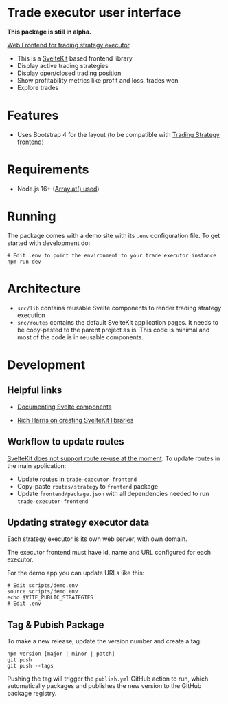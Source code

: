 # Trade executor user interface

**This package is still in alpha.**

[Web Frontend for trading strategy executor](https://github.com/tradingstrategy-ai/trade-executor).

- This is a [SvelteKit](https://kit.svelte.dev/) based frontend library
- Display active trading strategies
- Display open/closed trading position
- Show profitability metrics like profit and loss, trades won
- Explore trades

# Features

- Uses Bootstrap 4 for the layout (to be compatible with [Trading Strategy frontend](https://github.com/tradingstrategy-ai/frontend))

# Requirements

- Node.js 16+ ([Array.at() used](https://developer.mozilla.org/en-US/docs/Web/JavaScript/Reference/Global_Objects/Array/at))

# Running

The package comes with a demo site with its `.env` configuration file.
To get started with development do:

```
# Edit .env to point the environment to your trade executor instance
npm run dev
```

# Architecture

- `src/lib` contains reusable Svelte components to render trading strategy execution
- `src/routes` contains the default SvelteKit application pages. It needs to be copy-pasted to the parent project as is.
  This code is minimal and most of the code is in reusable components.

# Development

## Helpful links

- [Documenting Svelte components](https://svelte.dev/faq#how-do-i-document-my-components)

- [Rich Harris on creating SvelteKit libraries](https://www.youtube.com/watch?v=qD6Pmp45sO4&t=30s)

## Workflow to update routes

[SvelteKit does not support route re-use at the moment](https://stackoverflow.com/questions/71728342/creating-sveltekit-library-with-reusable-routes).
To update routes in the main application:

- Update routes in `trade-executor-frontend`
- Copy-paste `routes/strategy` to `frontend` package
- Update `frontend/package.json` with all dependencies needed to run `trade-executor-frontend`

## Updating strategy executor data

Each strategy executor is its own web server, with own domain.

The executor frontend must have id, name and URL configured for each executor.

For the demo app you can update URLs like this:

```shell
# Edit scripts/demo.env
source scripts/demo.env
echo $VITE_PUBLIC_STRATEGIES
# Edit .env
```

## Tag & Pubish Package

To make a new release, update the version number and create a tag:

```shell
npm version [major | minor | patch]
git push
git push --tags
```

Pushing the tag will trigger the `publish.yml` GitHub action to run, which automatically
packages and publishes the new version to the GitHub package registry.
